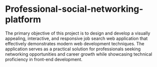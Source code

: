 # Professional-social-networking-platform
The primary objective of this project is to design and develop a visually appealing, 
interactive, and responsive job search web application that effectively 
demonstrates modern web development techniques. The application serves as a 
practical solution for professionals seeking networking opportunities and career 
growth while showcasing technical proficiency in front-end development.
